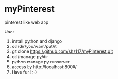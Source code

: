 myPinterest
===========

pinterest like web app

Use:

1. install python and django
2. cd /dir/you/want/put/it 
3. git clone https://github.com/shz117/myPinterest.git
4. cd /manage.py/dir
5. python manage.py runserver
6. access by http://localhost:8000/
7. Have fun! :-)
